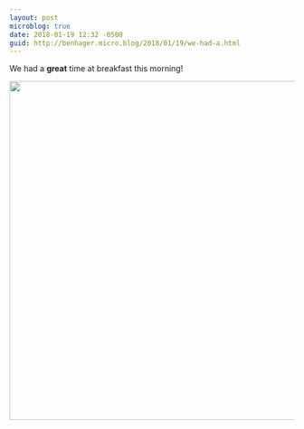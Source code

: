 ```yaml
---
layout: post
microblog: true
date: 2018-01-19 12:32 -0500
guid: http://benhager.micro.blog/2018/01/19/we-had-a.html
---
```

We had a **great** time at breakfast this morning!

<img src="http://hager.blog/uploads/2018/5664e1663e.jpg" width="599" height="600" />
